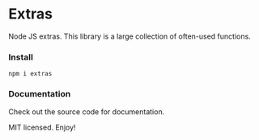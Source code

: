 # Extras

Node JS extras. This library is a large collection of often-used functions.

### Install
```npm i extras```

### Documentation
Check out the source code for documentation.

MIT licensed. Enjoy!
